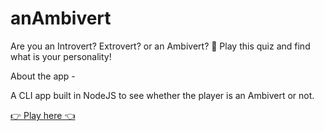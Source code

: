 # anAmbivert

Are you an Introvert? Extrovert? or an Ambivert? 🤨  Play this quiz and find what is your personality!


About the app - 

A CLI app built in NodeJS to see whether the player is an Ambivert or not.

[👉 Play here 👈](https://replit.com/@codezambi/markTwo-Are-you-an-Ambivert#index.js?embed=1&output=1)


